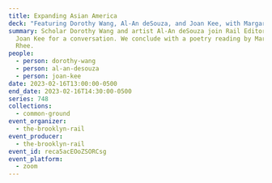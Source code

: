 ```yaml
---
title: Expanding Asian America
deck: "Featuring Dorothy Wang, Al-An deSouza, and Joan Kee, with Margaret Rhee "
summary: Scholar Dorothy Wang and artist Al-An deSouza join Rail Editor-at-Large
  Joan Kee for a conversation. We conclude with a poetry reading by Margaret
  Rhee.
people:
  - person: dorothy-wang
  - person: al-an-desouza
  - person: joan-kee
date: 2023-02-16T13:00:00-0500
end_date: 2023-02-16T14:30:00-0500
series: 748
collections:
  - common-ground
event_organizer:
  - the-brooklyn-rail
event_producer:
  - the-brooklyn-rail
event_id: reca5acEOoZSORCsg
event_platform:
  - zoom
---
```

